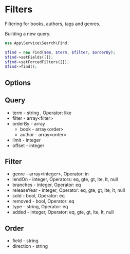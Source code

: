 # Filters

Filtering for books, authors, tags and genres.

Building a new query.

```php
use App\Service\Search\Find;

$find = new Find($em, $term, $filter, $orderBy);
$find->setFields([]);
$find->setForcedFilters([]);
$find->find();
```

## Options

## Query

- term - string , Operator: like
- filter - array\<filter\>
- orderBy - array
  - book - array\<order\>
  - author - array\<order\>
- limit - integer
- offset - integer

## Filter

- genre - array\<integer\>, Operator: in
- lendOn - integer, Operators: eq, gte, gt, lte, lt, null
- branches - integer, Operator: eq
- releaseYear - integer, Operator: eq, gte, gt, lte, lt, null
- sold - bool, Operator: eq
- removed - bool, Operator: eq
- type - string, Operator: eq
- added - integer, Operator: eq, gte, gt, lte, lt, null

## Order

- field - string
- direction - string
